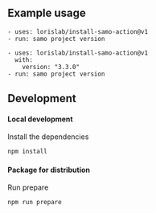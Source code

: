 ## Example usage

```
- uses: lorislab/install-samo-action@v1
- run: samo project version
```

```
- uses: lorislab/install-samo-action@v1
  with:
    version: "3.3.0"
- run: samo project version    
```

## Development

#### Local development

Install the dependencies

```bash
npm install
```

#### Package for distribution

Run prepare

```bash
npm run prepare
```
